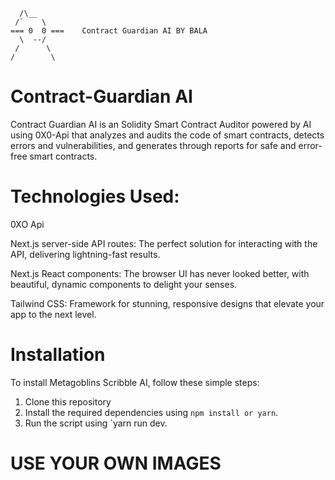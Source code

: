       /\__
     /`    \
    === 0  0 ===    Contract Guardian AI BY BALA
      \  --/
     /      \
    /        \
                              
# Contract-Guardian AI

Contract Guardian AI is an Solidity Smart Contract Auditor powered by AI using 0X0-Api that analyzes and audits the code of smart contracts, detects errors and vulnerabilities, and generates through reports for safe and error-free smart contracts.

# Technologies Used:

0XO Api

Next.js server-side API routes: The perfect solution for interacting with the  API, delivering lightning-fast results.

Next.js React components: The browser UI has never looked better, with beautiful, dynamic components to delight your senses.

Tailwind CSS: Framework for stunning, responsive designs that elevate your app to the next level.


# Installation

To install Metagoblins Scribble AI, follow these simple steps:

1. Clone this repository
2. Install the required dependencies using `npm install or yarn`.
3. Run the script using `yarn run dev.  

# USE YOUR OWN IMAGES #







                                                                                                     
                                                                                                     
                                                                                                  
